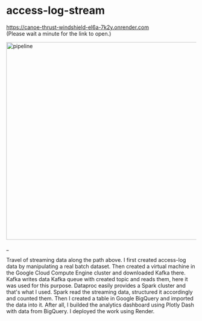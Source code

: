 ﻿# access-log-stream

https://canoe-thrust-windshield-el6a-7k2y.onrender.com                                                 
(Please wait a minute for the link to open.)


<img width="524" alt="pipeline" src="https://github.com/tinabl/access-log-stream/assets/93467399/849db448-e007-4a02-bdf3-75b389dc065d">


_

Travel of streaming data along the path above. I first created access-log data by manipulating a real batch dataset. Then created a virtual machine in the Google Cloud Compute Engine cluster and downloaded Kafka there. Kafka writes data Kafka queue with created topic and reads them, here it was used for this purpose. Dataproc easily provides a Spark cluster and that's what I used. Spark  read the streaming data, structured it accordingly and counted them. Then I created a table in Google BigQuery and imported the data into it. After all, I builded the analytics dashboard using Plotly Dash with data from BigQuery. I deployed the work using Render.
